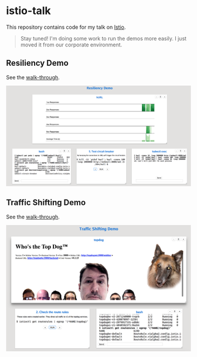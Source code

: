 # istio-talk

This repository contains code for my talk on [Istio].

> Stay tuned! I'm doing some work to run the demos more easily. I just moved it from our corporate environment.

## Resiliency Demo

See the [walk-through](resiliency/README.md).

![Resiliency Demo](resiliency_demo.png)

## Traffic Shifting Demo

See the [walk-through](trafficshifting/README.md).

![Traffic Shifting Demo](trafficshifting_demo.png)

[Istio]: https://istio.io/
